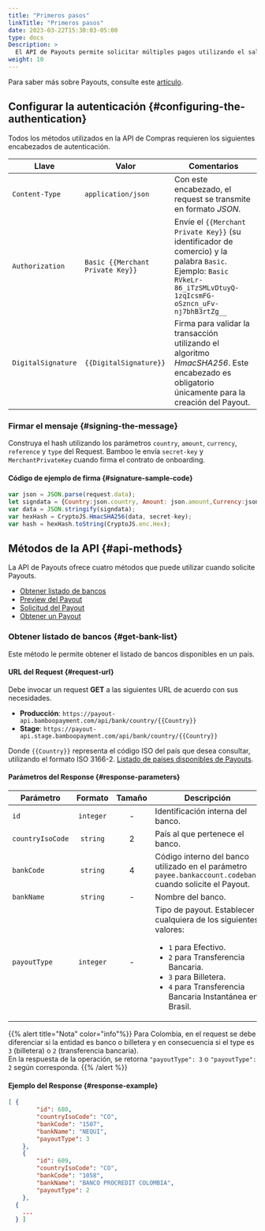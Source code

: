 ```yaml
---
title: "Primeros pasos"
linkTitle: "Primeros pasos"
date: 2023-03-22T15:30:03-05:00
type: docs
Description: >
  El API de Payouts permite solicitar múltiples pagos utilizando el saldo disponible en su cuenta.
weight: 10
---
```


Para saber más sobre Payouts, consulte este [artículo](../overview.html).

## Configurar la autenticación {#configuring-the-authentication}
Todos los métodos utilizados en la API de Compras requieren los siguientes encabezados de autenticación.

| Llave | Valor | Comentarios |
|---|---|---|
| `Content-Type` | `application/json` | Con este encabezado, el request se transmite en formato _JSON_. |
| `Authorization` | `Basic {{Merchant Private Key}}` | Envíe el `{{Merchant Private Key}}` (su identificador de comercio) y la palabra `Basic`.<br>Ejemplo: `Basic RVkeLr-86_iTzSMLvDtuyQ-1zqIcsmFG-oSzncn_uFv-nj7bhB3rtZg__` |
| `DigitalSignature` | `{{DigitalSignature}}` | Firma para validar la transacción utilizando el algoritmo _HmacSHA256_. Este encabezado es obligatorio únicamente para la creación del Payout. |

### Firmar el mensaje {#signing-the-message}
Construya el hash utilizando los parámetros `country`, `amount`, `currency`, `reference` y `type` del Request. Bamboo le envía `secret-key` y `MerchantPrivateKey` cuando firma el contrato de onboarding.

#### Código de ejemplo de firma {#signature-sample-code}
```javascript
var json = JSON.parse(request.data);
let signdata = {Country:json.country, Amount: json.amount,Currency:json.currency, Reference:json.reference, Type: json.type};
var data = JSON.stringify(signdata);
var hexHash = CryptoJS.HmacSHA256(data, secret-key);
var hash = hexHash.toString(CryptoJS.enc.Hex);
```

## Métodos de la API {#api-methods}
La API de Payouts ofrece cuatro métodos que puede utilizar cuando solicite Payouts.

* [Obtener listado de bancos](#get-bank-list)
* [Preview del Payout](payouts-preview.html)
* [Solicitud del Payout](using-payouts-api.html)
* [Obtener un Payout](using-payouts-api.html#obtaining-a-payout)

### Obtener listado de bancos {#get-bank-list}
Este método le permite obtener el listado de bancos disponibles en un país.

#### URL del Request {#request-url}
Debe invocar un request **GET** a las siguientes URL de acuerdo con sus necesidades.

* **Producción**: `https://payout-api.bamboopayment.com/api/bank/country/{{Country}}`
* **Stage**: `https://payout-api.stage.bamboopayment.com/api/bank/country/{{Country}}`

Donde `{{Country}}` representa el código ISO del país que desea consultar, utilizando el formato ISO 3166-2. [Listado de países disponibles de Payouts](../overview.html#coverage).

#### Parámetros del Response {#response-parameters}

| Parámetro | Formato | Tamaño | Descripción |
|---|:-:|:-:|---|
| `id` | `integer` | - | Identificación interna del banco. |
| `countryIsoCode` | `string` | 2 | País al que pertenece el banco. |
| `bankCode` | `string` | 4 | Código interno del banco utilizado en el parámetro `payee.bankaccount.codebank` cuando solicite el Payout. |
| `bankName` | `string` | - | Nombre del banco. |
| `payoutType` | `integer` | - | Tipo de payout. Establecer cualquiera de los siguientes valores: <br> <ul style="list-style-type:disc;"><li>`1` para Efectivo.</li><li>`2` para Transferencia Bancaria.</li><li>`3` para Billetera.</li><li>`4` para Transferencia Bancaria Instantánea en Brasil.</li></ul> |

{{% alert title="Nota" color="info"%}}
Para Colombia, en el request se debe diferenciar si la entidad es banco o billetera y en consecuencia si el type es `3` (billetera) o `2` (transferencia bancaria).<br>
En la respuesta de la operación, se retorna `"payoutType": 3` o `"payoutType": 2` según corresponda.
{{% /alert %}}

#### Ejemplo del Response {#response-example}
```json
[ {
        "id": 680,
        "countryIsoCode": "CO",
        "bankCode": "1507",
        "bankName": "NEQUI",
        "payoutType": 3
    },
    {
        "id": 609,
        "countryIsoCode": "CO",
        "bankCode": "1058",
        "bankName": "BANCO PROCREDIT COLOMBIA",
        "payoutType": 2
    },
  {
    ...
  } ]
```